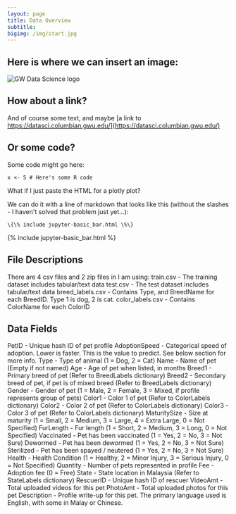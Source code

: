 ```yaml
---
layout: page
title: Data Overview
subtitle: 
bigimg: /img/start.jpg
---
```


## Here is where we can insert an image:

![GW Data Science logo](/img/gwdsp.png)

## How about a link?

And of course some text, and maybe [a link to https://datasci.columbian.gwu.edu/](https://datasci.columbian.gwu.edu/)

## Or some code?

Some code might go here:

```
x <- 5 # Here's some R code
```

What if I just paste the HTML for a plotly plot?

We can do it with a line of markdown that looks like this (without the slashes - I haven't solved that problem just yet...):
```
\{\% include jupyter-basic_bar.html \%\}
```
{% include jupyter-basic_bar.html %}

## File Descriptions
There are 4 csv files and 2 zip files in I am using:
train.csv - The training dataset includes tabular/text data
test.csv - The test dataset includes tabular/text data
breed_labels.csv - Contains Type, and BreedName for each BreedID. Type 1 is dog, 2 is cat.
color_labels.csv - Contains ColorName for each ColorID

## Data Fields
PetID - Unique hash ID of pet profile
AdoptionSpeed - Categorical speed of adoption. Lower is faster. This is the value to predict. See below section for more info.
Type - Type of animal (1 = Dog, 2 = Cat)
Name - Name of pet (Empty if not named)
Age - Age of pet when listed, in months
Breed1 - Primary breed of pet (Refer to BreedLabels dictionary)
Breed2 - Secondary breed of pet, if pet is of mixed breed (Refer to BreedLabels dictionary)
Gender - Gender of pet (1 = Male, 2 = Female, 3 = Mixed, if profile represents group of pets)
Color1 - Color 1 of pet (Refer to ColorLabels dictionary)
Color2 - Color 2 of pet (Refer to ColorLabels dictionary)
Color3 - Color 3 of pet (Refer to ColorLabels dictionary)
MaturitySize - Size at maturity (1 = Small, 2 = Medium, 3 = Large, 4 = Extra Large, 0 = Not Specified)
FurLength - Fur length (1 = Short, 2 = Medium, 3 = Long, 0 = Not Specified)
Vaccinated - Pet has been vaccinated (1 = Yes, 2 = No, 3 = Not Sure)
Dewormed - Pet has been dewormed (1 = Yes, 2 = No, 3 = Not Sure)
Sterilized - Pet has been spayed / neutered (1 = Yes, 2 = No, 3 = Not Sure)
Health - Health Condition (1 = Healthy, 2 = Minor Injury, 3 = Serious Injury, 0 = Not Specified)
Quantity - Number of pets represented in profile
Fee - Adoption fee (0 = Free)
State - State location in Malaysia (Refer to StateLabels dictionary)
RescuerID - Unique hash ID of rescuer
VideoAmt - Total uploaded videos for this pet
PhotoAmt - Total uploaded photos for this pet
Description - Profile write-up for this pet. The primary language used is English, with some in Malay or Chinese.
